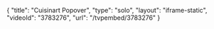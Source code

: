 {
    "title": "Cuisinart Popover",
    "type": "solo",
    "layout": "iframe-static",
    "videoId": "3783276",
    "url": "\/tvpembed\/3783276"
}
